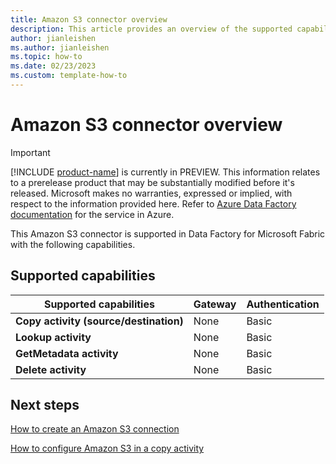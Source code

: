 ```yaml
---
title: Amazon S3 connector overview
description: This article provides an overview of the supported capabilities of the Amazon S3 connector.
author: jianleishen
ms.author: jianleishen
ms.topic: how-to
ms.date: 02/23/2023
ms.custom: template-how-to 
---
```


# Amazon S3 connector overview

> [!IMPORTANT]
> [!INCLUDE [product-name](../includes/product-name.md)] is currently in PREVIEW.
> This information relates to a prerelease product that may be substantially modified before it's released. Microsoft makes no warranties, expressed or implied, with respect to the information provided here. Refer to [Azure Data Factory documentation](/azure/data-factory/) for the service in Azure.

This Amazon S3 connector is supported in Data Factory for Microsoft Fabric with the following capabilities.

## Supported capabilities

| Supported capabilities | Gateway | Authentication |
| --- | --- | ---|
| **Copy activity (source/destination)** | None | Basic |
| **Lookup activity** | None | Basic |
| **GetMetadata activity** | None | Basic |
| **Delete activity** | None | Basic |

## Next steps

[How to create an Amazon S3 connection](connector-amazon-s3.md)

[How to configure Amazon S3 in a copy activity](connector-amazon-s3-copy-activity.md)
